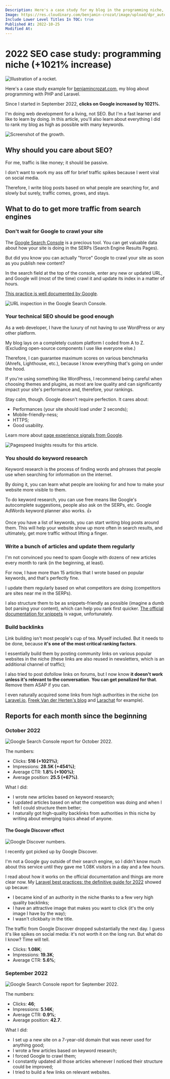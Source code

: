 ```yaml
---
Description: Here's a case study for my blog in the programming niche, where I share everything I did to increase clicks by a huge amount since the beginning.
Image: https://res.cloudinary.com/benjamin-crozat/image/upload/dpr_auto,f_auto,q_auto,w_auto/v1666719094/benjamincrozat.com/rocket_xv9mlh.png
Include Lower Level Titles In TOC: true
Published At: 2022-10-25
Modified At:
---
```


# 2022 SEO case study: programming niche (+1021% increase)

![Illustration of a rocket.](https://res.cloudinary.com/benjamin-crozat/image/upload/dpr_auto,f_auto,q_auto,w_auto/v1666719094/benjamincrozat.com/rocket_xv9mlh.png)

Here's a case study example for [benjamincrozat.com](https://benjamincrozat.com), my blog about programming with PHP and Laravel.

Since I started in September 2022, **clicks on Google increased by 1021%**.

I'm doing web development for a living, not SEO. But I'm a fast learner and like to learn by doing. In this article, you'll also learn about everything I did to rank my blog as high as possible with many keywords.

![Screenshot of the growth.](https://res.cloudinary.com/benjamin-crozat/image/upload/dpr_auto,f_auto,q_auto,w_auto/v1667399230/Screenshot_2022-11-02_at_15.26.50_y1j5w8.png)

## Why should you care about SEO?

For me, traffic is like money; it should be passive.

I don't want to work my ass off for brief traffic spikes because I went viral on social media. 

Therefore, I write blog posts based on what people are searching for, and slowly but surely, traffic comes, grows, and stays.

## What to do to get more traffic from search engines

### Don't wait for Google to crawl your site

The [Google Search Console](https://search.google.com/search-console) is a precious tool. You can get valuable data about how your site is doing in the SERPs (Search Engine Results Pages).

But did you know you can actually "force" Google to crawl your site as soon as you publish new content?

In the search field at the top of the console, enter any new or updated URL, and Google will (most of the time) crawl it and update its index in a matter of hours.

[This practice is well documented by Google](https://developers.google.com/search/docs/crawling-indexing/ask-google-to-recrawl).

![URL inspection in the Google Search Console.](https://res.cloudinary.com/benjamin-crozat/image/upload/dpr_auto,f_auto,q_auto,w_auto/v1666809540/benjamincrozat.com/Screenshot_2022-10-26_at_20.38.01_rbchgc.png)

### Your technical SEO should be good enough

As a web developer, I have the luxury of not having to use WordPress or any other platform.

My blog lays on a completely custom platform I coded from A to Z. (Excluding open-source components I use like everyone else.)

Therefore, I can guarantee maximum scores on various benchmarks (Ahrefs, Lighthouse, etc.), because I know everything that's going on under the hood.

If you're using something like WordPress, I recommend being careful when choosing themes and plugins, as most are low quality and can significantly impact your site's performance and, therefore, your rankings.

Stay calm, though. Google doesn't require perfection. It cares about:
- Performances (your site should load under 2 seconds);
- Mobile-friendly-ness;
- HTTPS;
- Good usability.

Learn more about [page experience signals from Google](https://developers.google.com/search/docs/appearance/page-experience#signals).

![Pagespeed Insights results for this article.](https://res.cloudinary.com/benjamin-crozat/image/upload/dpr_auto,f_auto,q_auto,w_auto/v1666809764/benjamincrozat.com/Screenshot_2022-10-26_at_20.42.36_hi0jgo.png)

### You should do keyword research

Keyword research is the process of finding words and phrases that people use when searching for information on the internet.

By doing it, you can learn what people are looking for and how to make your website more visible to them.

To do keyword research, you can use free means like Google's autocomplete suggestions, people also ask on the SERPs, etc. Google AdWords keyword planner also works. 👍

Once you have a list of keywords, you can start writing blog posts around them. This will help your website show up more often in search results, and ultimately, get more traffic without lifting a finger.

### Write a bunch of articles and update them regularly

I'm not convinced you need to spam Google with dozens of new articles every month to rank (in the beginning, at least).

For now, I have more than 15 articles that I wrote based on popular keywords, and that's perfectly fine.

I update them regularly based on what competitors are doing (competitors are sites near me in the SERPs). 

I also structure them to be as snippets-friendly as possible (imagine a dumb bot parsing your content), which can help you rank first quicker. [The official documentation for snippets](https://developers.google.com/search/docs/appearance/page-experience#signals) is vague, unfortunately.

### Build backlinks

Link building isn't most people's cup of tea. Myself included. But it needs to be done, because **it's one of the most critical ranking factors**.

I essentially build them by posting community links on various popular websites in the niche (these links are also reused in newsletters, which is an additional channel of traffic);

I also tried to post dofollow links on forums, but I now know **it doesn't work unless it's relevant to the conversation**. **You can get penalized for that**. Remove them ASAP if you can.

I even naturally acquired some links from high authorities in the niche (on [Laravel.io](https://laravel.io), [Freek Van der Herten's blog](https://freek.dev) and [Larachat](https://larachat.co) for example).

## Reports for each month since the beginning

### October 2022

![Google Search Console report for October 2022.](https://res.cloudinary.com/benjamin-crozat/image/upload/dpr_auto,f_auto,q_auto,w_auto/v1667399132/Screenshot_2022-11-02_at_15.16.44_hf4yhc.png)

The numbers:

- Clicks: **516 (+1021%)**;
- Impressions: **28.5K (+454%)**;
- Average CTR: **1.8% (+100%)**;
- Average position: **25.5 (+67%)**.

What I did:

- I wrote new articles based on keyword research;
- I updated articles based on what the competition was doing and when I felt I could structure them better;
- I naturally got high-quality backlinks from authorities in this niche by writing about emerging topics ahead of anyone.

#### The Google Discover effect

![Google Discover numbers.](https://res.cloudinary.com/benjamin-crozat/image/upload/dpr_auto,f_auto,q_auto,w_auto/v1667417778/Screenshot_2022-11-02_at_20.34.04_w3xyhz.png)

I recently got picked up by Google Discover.

I'm not a Google guy outside of their search engine, so I didn't know much about this service until they gave me 1.08K visitors in a day and a few hours.

I read about how it works on the official documentation and things are more clear now. My [Laravel best practices: the definitive guide for 2022](https://benjamincrozat.com/laravel-best-practices) showed up becaue:
- I became kind of an authority in the niche thanks to a few very high quality backlinks;
- I have an attractive image that makes you want to click (it's the only image I have by the way);
- I wasn't clickbaity in the title.

The traffic from Google Discover dropped substantially the next day. I guess it's like spikes on social media: it's not worth it on the long run. But what do I know? Time will tell.

- Clicks: **1.08K**;
- Impressions: **19.3K**;
- Average CTR: **5.6%**;

### September 2022

![Google Search Console report for September 2022.](https://res.cloudinary.com/benjamin-crozat/image/upload/dpr_auto,f_auto,q_auto,w_auto/v1666695809/benjamincrozat.com/Screenshot_2022-10-25_at_12.46.24_ofbwjb.png)

The numbers:

- Clicks: **46**;
- Impressions: **5.14K**;
- Average CTR: **0.9%**;
- Average position: **42.7**.

What I did:

- I set up a new site on a 7-year-old domain that was never used for anything good;
- I wrote a few articles based on keyword research;
- I forced Google to crawl them;
- I constantly updated all those articles whenever I noticed their structure could be improved;
- I tried to build a few links on relevant websites.

